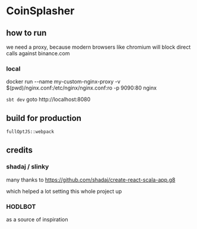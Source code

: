 # CoinSplasher

## how to run
we need a proxy, because modern browsers like chromium will block direct calls against binance.com
### local
docker run --name my-custom-nginx-proxy -v $(pwd)/nginx.conf:/etc/nginx/nginx.conf:ro -p 9090:80 nginx

`sbt dev`
goto http://localhost:8080

## build for production
`fullOptJS::webpack`

## credits
### shadaj / slinky
many thanks to https://github.com/shadaj/create-react-scala-app.g8

which helped a lot setting this whole project up
### HODLBOT
as a source of inspiration
